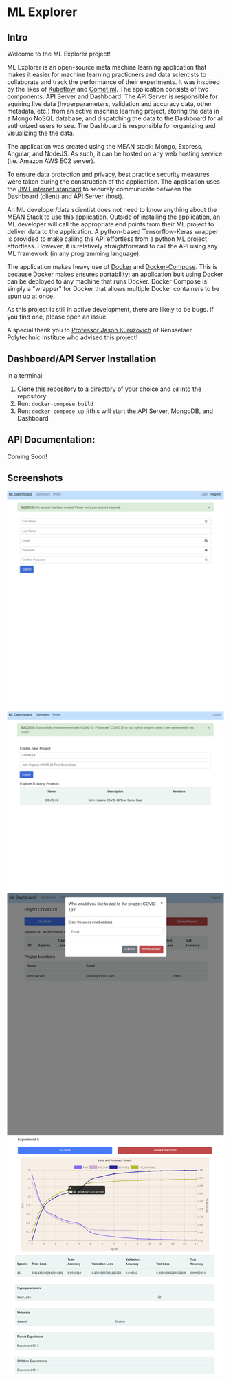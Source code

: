 # ML Explorer

## Intro

Welcome to the ML Explorer project!

ML Explorer is an open-source meta machine learning application that makes it easier for machine learning practioners 
and data scientists to collaborate and track the performance of their experiments. It was inspired by the likes of
[Kubeflow](https://www.kubeflow.org/) and [Comet.ml](https://www.comet.ml/site/). The application consists of two
components: API Server and Dashboard. The API Server is responsible for aquiring live data (hyperparameters,
validation and accuracy data, other metadata, etc.) from an active machine learning project, 
storing the data in a Mongo NoSQL database, and dispatching the data to the Dashboard for all 
authorized users to see. The Dashboard is responsible for organizing and visualizing the the data.

The application was created using the MEAN stack: Mongo, Express, Angular, and NodeJS.
As such, it can be hosted on any web hosting service (i.e. Amazon AWS EC2 server).

To ensure data protection and privacy, best practice security measures were taken during the 
construction of the application. The application uses the [JWT internet standard](https://en.wikipedia.org/wiki/JSON_Web_Token) to securely
communicate between the Dashboard (client) and API Server (host).

An ML developer/data scientist does not need to know anything about the MEAN Stack to use this application.
Outside of installing the application, an ML developer will call the appropriate end points from
their ML project to deliver data to the application. A python-based Tensorflow-Keras wrapper is provided
to make calling the API effortless from a python ML project effortless. However, it is relatively
straightforward to call the API using any ML framework (in any programming language).

The application makes heavy use of [Docker](https://www.docker.com/why-docker) and [Docker-Compose](https://docs.docker.com/compose/).
This is because Docker makes ensures portability; an application buit using Docker can be deployed to any machine
that runs Docker. Docker Compose is simply a "wrapper" for Docker that allows multiple Docker containers to be spun
up at once.

As this project is still in active development, there are likely to be bugs. If you find one, please open an issue.

A special thank you to [Professor Jason Kuruzovich](https://lallyschool.rpi.edu/faculty/jason-nicholas-kuruzovich) of Rensselaer Polytechnic Institute who advised this project!

## Dashboard/API Server Installation

In a terminal:

1. Clone this repository to a directory of your choice and `cd` into the repository
2. Run: `docker-compose build`
3. Run: `docker-compose up` #this will start the API Server, MongoDB, and Dashboard

## API Documentation:

Coming Soon!

## Screenshots

![Alt text](/images/simple_registration.png?raw=true "Simple Registration")
![Alt text](/images/project.png?raw=true "Projects Page")
![Alt text](/images/invite.png?raw=true "Invite User")
![Alt text](/images/experiment.png?raw=true "Experiment")
